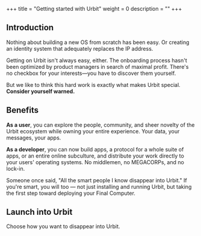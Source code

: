 +++
title = "Getting started with Urbit"
weight = 0
description = ""
+++

## Introduction

Nothing about building a new OS from scratch has been easy. Or creating an identity system that adequately replaces the IP address.

Getting on Urbit isn't always easy, either. The onboarding process hasn't been optimized by product managers in search of maximal profit. There's no checkbox for your interests—you have to discover them yourself.

But we like to think this hard work is exactly what makes Urbit special. **Consider yourself warned.**

## Benefits

**As a user**, you can explore the people, community, and sheer novelty of the Urbit ecosystem while owning your entire experience. Your data, your messages, your apps.

**As a developer**, you can now build apps, a protocol for a whole suite of apps, or an entire online subculture, and distribute your work directly to your users' operating systems. No middlemen, no MEGACORPs, and no lock-in.

Someone once said, "All the smart people I know disappear into Urbit." If you're smart, you will too — not just installing and running Urbit, but taking the first step toward deploying your Final Computer.

## Launch into Urbit

Choose how you want to disappear into Urbit.
